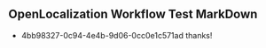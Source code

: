 ## OpenLocalization Workflow Test MarkDown
* 4bb98327-0c94-4e4b-9d06-0cc0e1c571ad thanks!

<!--HONumber=Aug16_HO5-->


